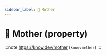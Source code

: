 ```yaml
---
sidebar_label: 👩 Mother
---
```


# 👩 Mother (property)

:::note
https://know.dev/mother
(`know:mother`)
:::
